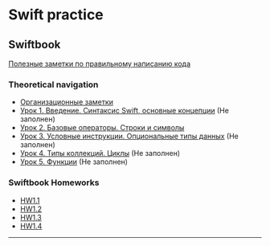 # Swift practice

## Swiftbook

[Полезные заметки по правильному написанию кода]()
### Theoretical navigation

- [Организационные заметки](Notes/Swiftbook/org_notes.md)
- [Урок 1. Введение. Синтаксис Swift, основные концепции](Notes/Swiftbook/Swift/swift_1.md) (Не заполнен)
- [Урок 2. Базовые операторы. Строки и символы](Notes/Swiftbook/Swift/swift_2.md)
- [Урок 3. Условные инструкции. Опциональные типы данных](Notes/Swiftbook/Swift/swift_3.md) (Не заполнен)
- [Урок 4. Типы коллекций. Циклы](Notes/Swiftbook/Swift/swift_4.md) (Не заполнен)
- [Урок 5. Функции](Notes/Swiftbook/Swift/swift_5.md) (Не заполнен)

### Swiftbook Homeworks

- [HW1.1](Homeworks_swiftbook/Part1_Swift/Lesson_1.2/HW1.1.playground/Pages)
- [HW1.2](Homeworks_swiftbook/Part1_Swift/Lesson_1.3/HW1.2.playground/Contents.swift)
- [HW1.3](Homeworks_swiftbook/Part1_Swift/Lesson_1.4/HW1.3.playground/Pages)
- [HW1.4](Homeworks_swiftbook/Part1_Swift/Lesson_1.5/HW1.4.playground/Contents.swift)


---